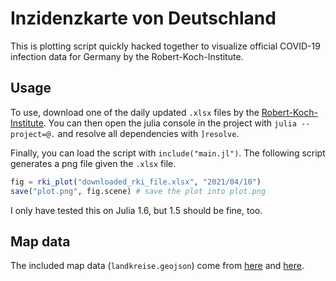 # Inzidenzkarte von Deutschland

This is plotting script quickly hacked together to visualize official COVID-19
infection data for Germany by the Robert-Koch-Institute.

## Usage

To use, download one of the daily updated `.xlsx` files by the
[Robert-Koch-Institute](https://www.rki.de/DE/Content/InfAZ/N/Neuartiges_Coronavirus/Fallzahlen.html).
You can then open the julia console in the project with `julia --project=@.` and
resolve all dependencies with `]resolve`.

Finally, you can load the script with `include("main.jl")`.
The following script generates a png file given the `.xlsx` file.

```julia
fig = rki_plot("downloaded_rki_file.xlsx", "2021/04/10")
save("plot.png", fig.scene) # save the plot into plot.png
```

I only have tested this on Julia 1.6, but 1.5 should be fine, too.

## Map data

The included map data (`landkreise.geojson`) come from
[here](http://opendatalab.de/projects/geojson-utilities/) and
[here](https://github.com/m-hoerz/berlin-shapes).

